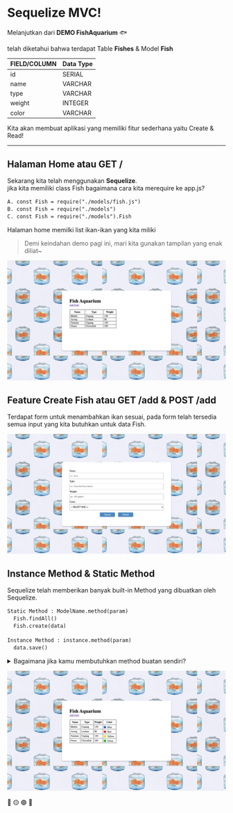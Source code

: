 # Sequelize MVC! 

Melanjutkan dari **DEMO FishAquarium** 🐟

telah diketahui bahwa terdapat Table **Fishes** & Model **Fish** 

| FIELD/COLUMN   |   Data Type    |
| -------------- | -------------- |
| id             | SERIAL         | 
| name           | VARCHAR        |
| type           | VARCHAR        |
| weight         | INTEGER        |
| color          | VARCHAR        |

Kita akan membuat aplikasi yang memiliki fitur sederhana yaitu Create & Read! 

---

## Halaman Home atau GET /


Sekarang kita telah menggunakan **Sequelize**.  
jika kita memiliki class Fish bagaimana cara kita merequire ke app.js? 
```txt
A. const Fish = require("./models/fish.js")
B. const Fish = require("./models")
C. const Fish = require("./models").Fish
```

Halaman home memilki list ikan-ikan yang kita miliki
> Demi keindahan demo pagi ini, mari kita gunakan tampilan yang enak diliat~

![Image1](./list.png)

## Feature Create Fish atau GET /add & POST /add

Terdapat form untuk menambahkan ikan sesuai, pada form telah tersedia semua input yang kita butuhkan untuk data Fish.

![Image2](./form.png)



## Instance Method & Static Method 

Sequelize telah memberikan banyak built-in Method yang dibuatkan oleh Sequelize.
```txt
Static Method : ModelName.method(param)
  Fish.findAll()
  Fish.create(data)

Instance Method : instance.method(param)
  data.save()
```

<details> 
  <summary>Bagaimana jika kamu membutuhkan method buatan sendiri?  </summary>
   Maka dapat kita tulis method2 tsb ke <b>class</b> Model yang kita miliki.<br>
   untuk case ini berarti di <b>class Fish</b>.<br><br>(static method, instance method, getter)
   
</details>

![Image3](./listAndInstanceMethod.png)

🔴 🟡 🟢 🔵
